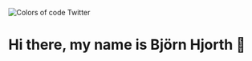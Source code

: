![Colors of code Twitter](https://firebasestorage.googleapis.com/v0/b/github-image-hosting.appspot.com/o/sonic.gif?alt=media&token=e6203beb-1ffd-4e03-96f6-666bbda9267e)
# Hi there, my name is Björn Hjorth 👋

<!--
**colorsofcode/colorsofcode** is a ✨ _special_ ✨ repository because its `README.md` (this file) appears on your GitHub profile.

Here are some ideas to get you started:

- 🔭 I’m currently working on ...
- 🌱 I’m currently learning ...
- 👯 I’m looking to collaborate on ...
- 🤔 I’m looking for help with ...
- 💬 Ask me about ...
- 📫 How to reach me: ...
- 😄 Pronouns: ...
- ⚡ Fun fact: ...
-->
